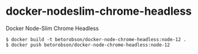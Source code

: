 # docker-nodeslim-chrome-headless
Docker Node-Slim Chrome Headless

```
$ docker build -t betorobson/docker-node-chrome-headless:node-12 .
$ docker push betorobson/docker-node-chrome-headless:node-12
```
